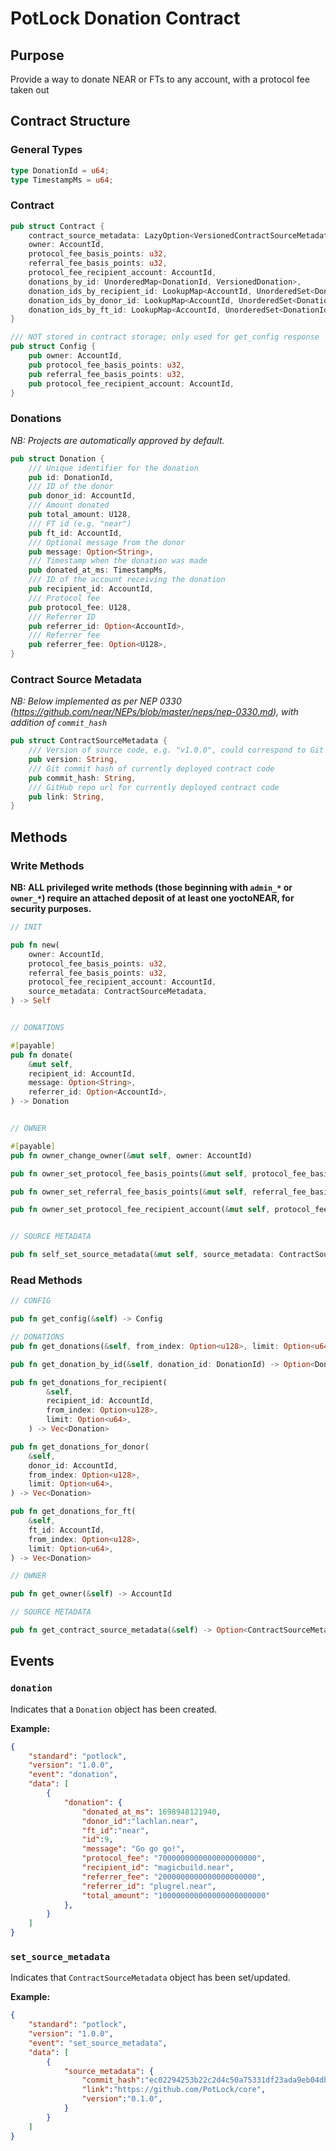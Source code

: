 # PotLock Donation Contract

## Purpose

Provide a way to donate NEAR or FTs to any account, with a protocol fee taken out

## Contract Structure

### General Types

```rs
type DonationId = u64;
type TimestampMs = u64;
```

### Contract

```rs
pub struct Contract {
    contract_source_metadata: LazyOption<VersionedContractSourceMetadata>,
    owner: AccountId,
    protocol_fee_basis_points: u32,
    referral_fee_basis_points: u32,
    protocol_fee_recipient_account: AccountId,
    donations_by_id: UnorderedMap<DonationId, VersionedDonation>,
    donation_ids_by_recipient_id: LookupMap<AccountId, UnorderedSet<DonationId>>,
    donation_ids_by_donor_id: LookupMap<AccountId, UnorderedSet<DonationId>>,
    donation_ids_by_ft_id: LookupMap<AccountId, UnorderedSet<DonationId>>,
}

/// NOT stored in contract storage; only used for get_config response
pub struct Config {
    pub owner: AccountId,
    pub protocol_fee_basis_points: u32,
    pub referral_fee_basis_points: u32,
    pub protocol_fee_recipient_account: AccountId,
}
```

### Donations

_NB: Projects are automatically approved by default._

```rs
pub struct Donation {
    /// Unique identifier for the donation
    pub id: DonationId,
    /// ID of the donor               
    pub donor_id: AccountId,
    /// Amount donated         
    pub total_amount: U128,
    /// FT id (e.g. "near")
    pub ft_id: AccountId,
    /// Optional message from the donor          
    pub message: Option<String>,
    /// Timestamp when the donation was made
    pub donated_at_ms: TimestampMs,
    /// ID of the account receiving the donation  
    pub recipient_id: AccountId,
    /// Protocol fee
    pub protocol_fee: U128,
    /// Referrer ID
    pub referrer_id: Option<AccountId>,
    /// Referrer fee
    pub referrer_fee: Option<U128>,
}
```

### Contract Source Metadata

_NB: Below implemented as per NEP 0330 (https://github.com/near/NEPs/blob/master/neps/nep-0330.md), with addition of `commit_hash`_

```rs
pub struct ContractSourceMetadata {
    /// Version of source code, e.g. "v1.0.0", could correspond to Git tag
    pub version: String,
    /// Git commit hash of currently deployed contract code
    pub commit_hash: String,
    /// GitHub repo url for currently deployed contract code
    pub link: String,
}
```

## Methods

### Write Methods

**NB: ALL privileged write methods (those beginning with `admin_*` or `owner_*`) require an attached deposit of at least one yoctoNEAR, for security purposes.**

```rs
// INIT

pub fn new(
    owner: AccountId,
    protocol_fee_basis_points: u32,
    referral_fee_basis_points: u32,
    protocol_fee_recipient_account: AccountId,
    source_metadata: ContractSourceMetadata,
) -> Self


// DONATIONS

#[payable]
pub fn donate(
    &mut self,
    recipient_id: AccountId,
    message: Option<String>,
    referrer_id: Option<AccountId>,
) -> Donation


// OWNER

#[payable]
pub fn owner_change_owner(&mut self, owner: AccountId)

pub fn owner_set_protocol_fee_basis_points(&mut self, protocol_fee_basis_points: u32)

pub fn owner_set_referral_fee_basis_points(&mut self, referral_fee_basis_points: u32)

pub fn owner_set_protocol_fee_recipient_account(&mut self, protocol_fee_recipient_account: AccountId)


// SOURCE METADATA

pub fn self_set_source_metadata(&mut self, source_metadata: ContractSourceMetadata) // only callable by the contract account (reasoning is that this should be able to be updated by the same account that can deploy code to the account)

```

### Read Methods

```rs
// CONFIG

pub fn get_config(&self) -> Config

// DONATIONS
pub fn get_donations(&self, from_index: Option<u128>, limit: Option<u64>) -> Vec<Donation>

pub fn get_donation_by_id(&self, donation_id: DonationId) -> Option<Donation>

pub fn get_donations_for_recipient(
        &self,
        recipient_id: AccountId,
        from_index: Option<u128>,
        limit: Option<u64>,
    ) -> Vec<Donation>

pub fn get_donations_for_donor(
    &self,
    donor_id: AccountId,
    from_index: Option<u128>,
    limit: Option<u64>,
) -> Vec<Donation>

pub fn get_donations_for_ft(
    &self,
    ft_id: AccountId,
    from_index: Option<u128>,
    limit: Option<u64>,
) -> Vec<Donation>

// OWNER

pub fn get_owner(&self) -> AccountId

// SOURCE METADATA

pub fn get_contract_source_metadata(&self) -> Option<ContractSourceMetadata>
```

## Events

### `donation`

Indicates that a `Donation` object has been created.

**Example:**

```json
{
    "standard": "potlock",
    "version": "1.0.0",
    "event": "donation",
    "data": [
        {
            "donation": {
                "donated_at_ms": 1698948121940,
                "donor_id":"lachlan.near",
                "ft_id":"near",
                "id":9,
                "message": "Go go go!",
                "protocol_fee": "7000000000000000000000",
                "recipient_id": "magicbuild.near",
                "referrer_fee": "2000000000000000000000",
                "referrer_id": "plugrel.near",
                "total_amount": "100000000000000000000000"
            },
        }
    ]
}
```

### `set_source_metadata`

Indicates that `ContractSourceMetadata` object has been set/updated.

**Example:**

```json
{
    "standard": "potlock",
    "version": "1.0.0",
    "event": "set_source_metadata",
    "data": [
        {
            "source_metadata": {
                "commit_hash":"ec02294253b22c2d4c50a75331df23ada9eb04db",
                "link":"https://github.com/PotLock/core",
                "version":"0.1.0",
            }
        }
    ]
}
```